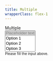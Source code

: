 ```yaml
---
title: Multiple
wrapperClass: flex-1
---
```


<div class="vv-select vv-select--multiple">
    <label for="select-icon-before">Multiple</label>
    <div class="vv-select__wrapper">
        <select name="select" id="select-icon-before" aria-describedby="select-icon-before-hint" multiple>
            <option value="" selected="selected" disabled="disabled">Placeholder text</option>
            <option value="1">Option 1</option>
            <option value="2">Option 2</option>
            <option value="3">Option 3</option>
        </select>
    </div>
    <small id="select-icon-before-hint" class="vv-select__hint">
        Please fill the input above.
    </small>
</div>